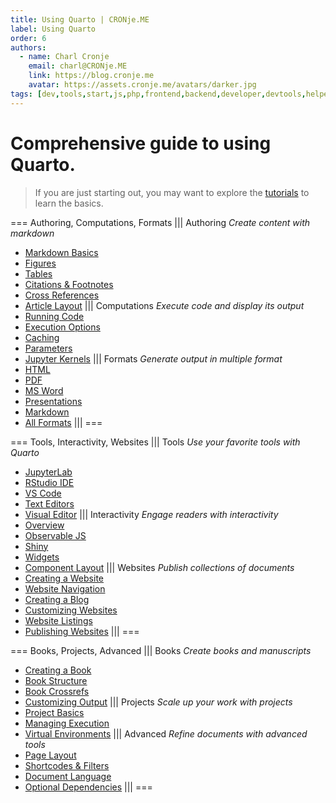 ```yaml
---
title: Using Quarto | CRONje.ME
label: Using Quarto
order: 6
authors:
  - name: Charl Cronje
    email: charl@CRONje.ME
    link: https://blog.cronje.me
    avatar: https://assets.cronje.me/avatars/darker.jpg
tags: [dev,tools,start,js,php,frontend,backend,developer,devtools,helpers,log]
---
```

<script type="text/javascript">(function(w,s){var e=document.createElement("script");e.type="text/javascript";e.async=true;e.src="https://cdn.pagesense.io/js/webally/f2527eebee974243853bcd47b32631f4.js";var x=document.getElementsByTagName("script")[0];x.parentNode.insertBefore(e,x);})(window,"script");</script>

# Comprehensive guide to using Quarto.  

> If you are just starting out, you may want to explore the [tutorials](https://quarto.org/docs/get-started/) to learn the basics.

===  Authoring, Computations, Formats
||| Authoring
_Create content with markdown_
- [Markdown Basics](https://quarto.org/docs/authoring/markdown-basics.html)
- [Figures](https://quarto.org/docs/authoring/figures.html)
- [Tables](https://quarto.org/docs/authoring/tables.html)
- [Citations & Footnotes](https://quarto.org/docs/authoring/footnotes-and-citations.html)
- [Cross References](https://quarto.org/docs/authoring/cross-references.html)
- [Article Layout](https://quarto.org/docs/authoring/article-layout.html)
||| Computations
_Execute code and display its output_
- [Running Code](https://quarto.org/docs/computations/running-code.html)
- [Execution Options](https://quarto.org/docs/computations/execution-options.html)
- [Caching](https://quarto.org/docs/computations/caching.html)
- [Parameters](https://quarto.org/docs/computations/parameters.html)
- [Jupyter Kernels](https://quarto.org/docs/computations/jupyter-kernels.html)
||| Formats
_Generate output in multiple format_
- [HTML](https://quarto.org/docs/output-formats/html-basics.html)
- [PDF](https://quarto.org/docs/output-formats/pdf-basics.html)
- [MS Word](https://quarto.org/docs/output-formats/ms-word.html)
- [Presentations](https://quarto.org/docs/presentations/)
- [Markdown](https://quarto.org/docs/output-formats/gfm.html)
- [All Formats](https://quarto.org/docs/output-formats/all-formats.html)
|||
===

=== Tools, Interactivity, Websites
||| Tools
_Use your favorite tools with Quarto_
- [JupyterLab](https://quarto.org/docs/tools/jupyter-lab.html)
- [RStudio IDE](https://quarto.org/docs/tools/rstudio.html)
- [VS Code](https://quarto.org/docs/tools/vscode.html)
- [Text Editors](https://quarto.org/docs/tools/text-editors.html)
- [Visual Editor](https://quarto.org/docs/visual-editor/)
||| Interactivity
_Engage readers with interactivity_
- [Overview](https://quarto.org/docs/interactive/)
- [Observable JS](https://quarto.org/docs/interactive/ojs/)
- [Shiny](https://quarto.org/docs/interactive/shiny/)
- [Widgets](https://quarto.org/docs/interactive/widgets/jupyter.html)
- [Component Layout](https://quarto.org/docs/interactive/layout.html)
||| Websites
_Publish collections of documents_
- [Creating a Website](https://quarto.org/docs/websites/)
- [Website Navigation](https://quarto.org/docs/websites/website-navigation.html)
- [Creating a Blog](https://quarto.org/docs/websites/website-blog.html)
- [Customizing Websites](https://quarto.org/docs/websites/website-search.html)
- [Website Listings](https://quarto.org/docs/websites/website-listings.html)
- [Publishing Websites](https://quarto.org/docs/websites/publishing-websites.html)
|||
===

=== Books, Projects, Advanced
||| Books
_Create books and manuscripts_
- [Creating a Book](https://quarto.org/docs/books/)
- [Book Structure](https://quarto.org/docs/books/book-structure.html)
- [Book Crossrefs](https://quarto.org/docs/books/book-crossrefs.html)
- [Customizing Output](https://quarto.org/docs/books/book-output.html)
||| Projects
_Scale up your work with projects_
- [Project Basics](https://quarto.org/docs/projects/quarto-projects.html)
- [Managing Execution](https://quarto.org/docs/projects/code-execution.html)
- [Virtual Environments](https://quarto.org/docs/projects/virtual-environments.html)
||| Advanced
_Refine documents with advanced tools_
- [Page Layout](https://quarto.org/docs/output-formats/page-layout.html)
- [Shortcodes & Filters](https://quarto.org/docs/authoring/shortcodes-and-filters.html)
- [Document Language](https://quarto.org/docs/authoring/language.html)
- [Optional Dependencies](https://quarto.org/docs/tools/dependencies.html)
|||
===
```